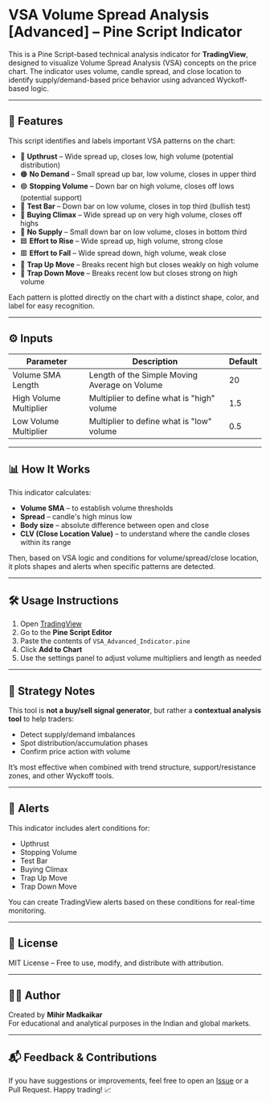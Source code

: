 # VSA Volume Spread Analysis [Advanced] – Pine Script Indicator

This is a Pine Script-based technical analysis indicator for **TradingView**, designed to visualize Volume Spread Analysis (VSA) concepts on the price chart. The indicator uses volume, candle spread, and close location to identify supply/demand-based price behavior using advanced Wyckoff-based logic.

---

## 📌 Features

This script identifies and labels important VSA patterns on the chart:

- 🔴 **Upthrust** – Wide spread up, closes low, high volume (potential distribution)
- 🟠 **No Demand** – Small spread up bar, low volume, closes in upper third
- 🟢 **Stopping Volume** – Down bar on high volume, closes off lows (potential support)
- 💚 **Test Bar** – Down bar on low volume, closes in top third (bullish test)
- 🌸 **Buying Climax** – Wide spread up on very high volume, closes off highs
- 🔵 **No Supply** – Small down bar on low volume, closes in bottom third
- 🟦 **Effort to Rise** – Wide spread up, high volume, strong close
- 🟥 **Effort to Fall** – Wide spread down, high volume, weak close
- 🔺 **Trap Up Move** – Breaks recent high but closes weakly on high volume
- 🔻 **Trap Down Move** – Breaks recent low but closes strong on high volume

Each pattern is plotted directly on the chart with a distinct shape, color, and label for easy recognition.

---

## ⚙️ Inputs

| Parameter              | Description                                 | Default |
|------------------------|---------------------------------------------|---------|
| Volume SMA Length      | Length of the Simple Moving Average on Volume | 20      |
| High Volume Multiplier | Multiplier to define what is "high" volume  | 1.5     |
| Low Volume Multiplier  | Multiplier to define what is "low" volume   | 0.5     |

---

## 📊 How It Works

This indicator calculates:
- **Volume SMA** – to establish volume thresholds
- **Spread** – candle's high minus low
- **Body size** – absolute difference between open and close
- **CLV (Close Location Value)** – to understand where the candle closes within its range

Then, based on VSA logic and conditions for volume/spread/close location, it plots shapes and alerts when specific patterns are detected.

---

## 🛠️ Usage Instructions

1. Open [TradingView](https://tradingview.com/)
2. Go to the **Pine Script Editor**
3. Paste the contents of `VSA_Advanced_Indicator.pine`
4. Click **Add to Chart**
5. Use the settings panel to adjust volume multipliers and length as needed

---

## 🧠 Strategy Notes

This tool is **not a buy/sell signal generator**, but rather a **contextual analysis tool** to help traders:
- Detect supply/demand imbalances
- Spot distribution/accumulation phases
- Confirm price action with volume

It’s most effective when combined with trend structure, support/resistance zones, and other Wyckoff tools.

---

## 🔔 Alerts

This indicator includes alert conditions for:
- Upthrust
- Stopping Volume
- Test Bar
- Buying Climax
- Trap Up Move
- Trap Down Move

You can create TradingView alerts based on these conditions for real-time monitoring.

---

## 🪪 License

MIT License – Free to use, modify, and distribute with attribution.

---

## 👨‍💻 Author

Created by **Mihir Madkaikar**  
For educational and analytical purposes in the Indian and global markets.

---

## 📬 Feedback & Contributions

If you have suggestions or improvements, feel free to open an [Issue](https://github.com/your-username/VSA-PineScript-Indicator/issues) or a Pull Request. Happy trading! 📈
